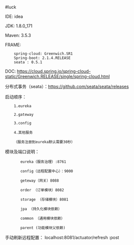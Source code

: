 #luck

IDE: idea

JDK: 1.8.0_171

Maven: 3.5.3

FRAME: 
        
        spring-cloud: Greenwich.SR1
        Spring-boot: 2.1.4.RELEASE
        seata : 0.5.1
        
        
DOC:
    https://cloud.spring.io/spring-cloud-static/Greenwich.RELEASE/single/spring-cloud.html
    
分布式事务（seata）：https://github.com/seata/seata/releases    
    
启动顺序：

        1.eureka
        
        2.gateway
        
        3.config  
           
        4.其他服务
        
        （服务注册到eureka默认需要30秒）
        
模块及端口说明：   

           eureka（服务治理）:8761
           
           config（远程配置中心）：9000 
           
           geteway（网关）8088
           
           order （订单模块）8082
           
           storage （存储模块）8081
           
           jpa （持久化模块依赖）
           
           common （通用模块依赖）
           
           parent (功能模块父依赖)
           
 手动刷新远程配置：
    localhost:8081/actuator/refresh    :post          